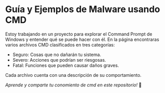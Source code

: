 # Guía y Ejemplos de Malware usando CMD

Estoy trabajando en un proyecto para explorar el Command Prompt de Windows y entender qué se puede hacer con él.
En la página encontraras varios archivos CMD clasificados en tres categorías:

- Seguro: Cosas que no dañarán tu sistema.
- Severo: Acciones que podrían ser riesgosas.
- Fatal: Funciones que pueden causar daños graves.

Cada archivo cuenta con una descripción de su comportamiento. 

*Aprende y comparte tu conomiento de cmd en este repositorio!* 🤗
